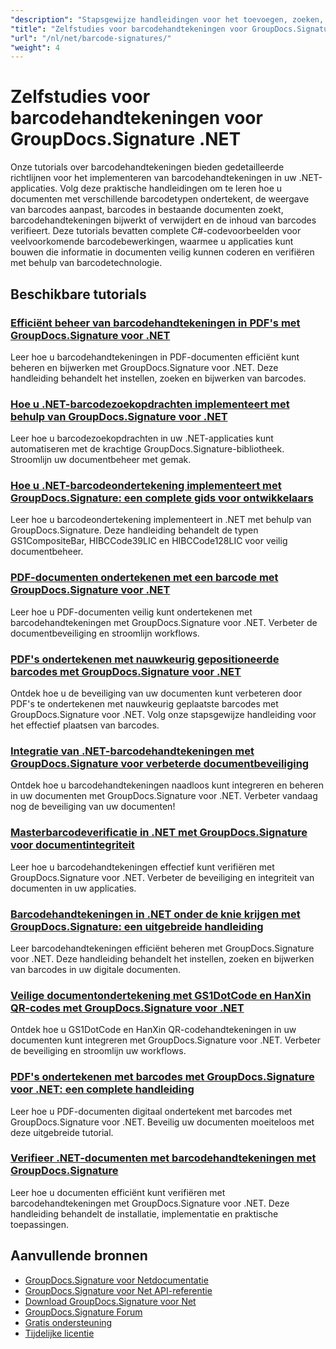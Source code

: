 ```yaml
---
"description": "Stapsgewijze handleidingen voor het toevoegen, zoeken, verifiëren en beheren van barcodehandtekeningen in documenten met behulp van GroupDocs.Signature voor .NET."
"title": "Zelfstudies voor barcodehandtekeningen voor GroupDocs.Signature .NET"
"url": "/nl/net/barcode-signatures/"
"weight": 4
---
```


# Zelfstudies voor barcodehandtekeningen voor GroupDocs.Signature .NET

Onze tutorials over barcodehandtekeningen bieden gedetailleerde richtlijnen voor het implementeren van barcodehandtekeningen in uw .NET-applicaties. Volg deze praktische handleidingen om te leren hoe u documenten met verschillende barcodetypen ondertekent, de weergave van barcodes aanpast, barcodes in bestaande documenten zoekt, barcodehandtekeningen bijwerkt of verwijdert en de inhoud van barcodes verifieert. Deze tutorials bevatten complete C#-codevoorbeelden voor veelvoorkomende barcodebewerkingen, waarmee u applicaties kunt bouwen die informatie in documenten veilig kunnen coderen en verifiëren met behulp van barcodetechnologie.

## Beschikbare tutorials

### [Efficiënt beheer van barcodehandtekeningen in PDF's met GroupDocs.Signature voor .NET](./groupdocs-signature-barcode-management-pdf/)
Leer hoe u barcodehandtekeningen in PDF-documenten efficiënt kunt beheren en bijwerken met GroupDocs.Signature voor .NET. Deze handleiding behandelt het instellen, zoeken en bijwerken van barcodes.

### [Hoe u .NET-barcodezoekopdrachten implementeert met behulp van GroupDocs.Signature voor .NET](./net-barcode-search-groupdocs-signature-implementation/)
Leer hoe u barcodezoekopdrachten in uw .NET-applicaties kunt automatiseren met de krachtige GroupDocs.Signature-bibliotheek. Stroomlijn uw documentbeheer met gemak.

### [Hoe u .NET-barcodeondertekening implementeert met GroupDocs.Signature: een complete gids voor ontwikkelaars](./implement-dotnet-barcode-signing-groupdocs-signature/)
Leer hoe u barcodeondertekening implementeert in .NET met behulp van GroupDocs.Signature. Deze handleiding behandelt de typen GS1CompositeBar, HIBCCode39LIC en HIBCCode128LIC voor veilig documentbeheer.

### [PDF-documenten ondertekenen met een barcode met GroupDocs.Signature voor .NET](./sign-pdf-barcode-groupdocs-signature-dotnet/)
Leer hoe u PDF-documenten veilig kunt ondertekenen met barcodehandtekeningen met GroupDocs.Signature voor .NET. Verbeter de documentbeveiliging en stroomlijn workflows.

### [PDF's ondertekenen met nauwkeurig gepositioneerde barcodes met GroupDocs.Signature voor .NET](./sign-pdf-barcode-positioned-groupdocs-signature/)
Ontdek hoe u de beveiliging van uw documenten kunt verbeteren door PDF's te ondertekenen met nauwkeurig geplaatste barcodes met GroupDocs.Signature voor .NET. Volg onze stapsgewijze handleiding voor het effectief plaatsen van barcodes.

### [Integratie van .NET-barcodehandtekeningen met GroupDocs.Signature voor verbeterde documentbeveiliging](./net-barcode-signature-groupdocs-signature/)
Ontdek hoe u barcodehandtekeningen naadloos kunt integreren en beheren in uw documenten met GroupDocs.Signature voor .NET. Verbeter vandaag nog de beveiliging van uw documenten!

### [Masterbarcodeverificatie in .NET met GroupDocs.Signature voor documentintegriteit](./master-barcode-verification-groupdocs-signature-dotnet/)
Leer hoe u barcodehandtekeningen effectief kunt verifiëren met GroupDocs.Signature voor .NET. Verbeter de beveiliging en integriteit van documenten in uw applicaties.

### [Barcodehandtekeningen in .NET onder de knie krijgen met GroupDocs.Signature: een uitgebreide handleiding](./master-barcode-signatures-groupdocs-dotnet/)
Leer barcodehandtekeningen efficiënt beheren met GroupDocs.Signature voor .NET. Deze handleiding behandelt het instellen, zoeken en bijwerken van barcodes in uw digitale documenten.

### [Veilige documentondertekening met GS1DotCode en HanXin QR-codes met GroupDocs.Signature voor .NET](./sign-documents-gs1dotcode-hanxin-qr-groupdocs-signature-dotnet/)
Ontdek hoe u GS1DotCode en HanXin QR-codehandtekeningen in uw documenten kunt integreren met GroupDocs.Signature voor .NET. Verbeter de beveiliging en stroomlijn uw workflows.

### [PDF's ondertekenen met barcodes met GroupDocs.Signature voor .NET: een complete handleiding](./sign-pdf-barcode-groupdocs-signature-net/)
Leer hoe u PDF-documenten digitaal ondertekent met barcodes met GroupDocs.Signature voor .NET. Beveilig uw documenten moeiteloos met deze uitgebreide tutorial.

### [Verifieer .NET-documenten met barcodehandtekeningen met GroupDocs.Signature](./verify-dotnet-documents-barcode-signatures-groupdocs/)
Leer hoe u documenten efficiënt kunt verifiëren met barcodehandtekeningen met GroupDocs.Signature voor .NET. Deze handleiding behandelt de installatie, implementatie en praktische toepassingen.

## Aanvullende bronnen

- [GroupDocs.Signature voor Netdocumentatie](https://docs.groupdocs.com/signature/net/)
- [GroupDocs.Signature voor Net API-referentie](https://reference.groupdocs.com/signature/net/)
- [Download GroupDocs.Signature voor Net](https://releases.groupdocs.com/signature/net/)
- [GroupDocs.Signature Forum](https://forum.groupdocs.com/c/signature)
- [Gratis ondersteuning](https://forum.groupdocs.com/)
- [Tijdelijke licentie](https://purchase.groupdocs.com/temporary-license/)